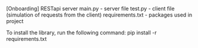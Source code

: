 [Onboarding] RESTapi server
main.py - server file
test.py - client file (simulation of requests from the client)
requirements.txt - packages used in project

To install the library, run the following command:
pip install -r requirements.txt